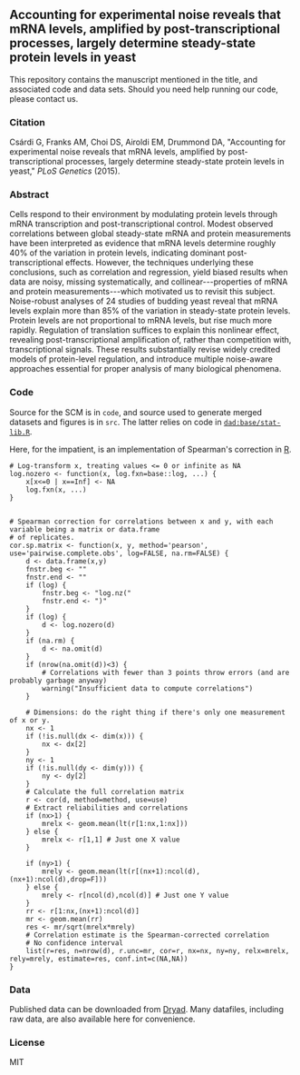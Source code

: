 ## Accounting for experimental noise reveals that mRNA levels, amplified by post-transcriptional processes, largely determine steady-state protein levels in yeast

This repository contains the manuscript mentioned in the title, and associated code and data sets.
Should you need help running our code, please contact us.

### Citation

Csárdi G, Franks AM, Choi DS, Airoldi EM, Drummond DA, "Accounting for experimental noise reveals that mRNA levels, amplified by post-transcriptional processes, largely determine steady-state protein levels in yeast," *PLoS Genetics* (2015).

### Abstract

Cells respond to their environment by modulating protein levels
through mRNA transcription and post-transcriptional control. Modest observed
correlations between global steady-state mRNA and protein measurements
have been interpreted as evidence that mRNA levels determine
roughly 40% of the variation in protein levels, indicating dominant
post-transcriptional effects. However, the techniques underlying these
conclusions, such as correlation and regression, yield biased results
when data are noisy, missing systematically, and collinear---properties
of mRNA and protein measurements---which motivated us to revisit this
subject. Noise-robust analyses of 24 studies of budding yeast reveal
that mRNA levels explain more than 85% of the variation in steady-state
protein levels. Protein levels are not proportional to mRNA levels, but rise much more rapidly. Regulation of translation suffices to explain this nonlinear effect, revealing post-transcriptional amplification of, rather than competition with, transcriptional signals. These results substantially revise widely credited models of protein-level regulation, and introduce multiple noise-aware approaches essential for proper analysis of many biological phenomena.

### Code

Source for the SCM is in `code`, and source used to generate merged datasets and figures is in `src`. The latter relies on code in [`dad:base/stat-lib.R`](http://github.com/dad/base).

Here, for the impatient, is an implementation of Spearman's correction in [R](http://www.r-project.org).

```
# Log-transform x, treating values <= 0 or infinite as NA
log.nozero <- function(x, log.fxn=base::log, ...) {
	x[x<=0 | x==Inf] <- NA
	log.fxn(x, ...)
}


# Spearman correction for correlations between x and y, with each variable being a matrix or data.frame
# of replicates.
cor.sp.matrix <- function(x, y, method='pearson', use='pairwise.complete.obs', log=FALSE, na.rm=FALSE) {
	d <- data.frame(x,y)
	fnstr.beg <- ""
	fnstr.end <- ""
	if (log) {
		fnstr.beg <- "log.nz("
		fnstr.end <- ")"
	}
	if (log) {
		d <- log.nozero(d)
	}
	if (na.rm) {
		d <- na.omit(d)
	}
	if (nrow(na.omit(d))<3) {
		# Correlations with fewer than 3 points throw errors (and are probably garbage anyway)
		warning("Insufficient data to compute correlations")
	}

	# Dimensions: do the right thing if there's only one measurement of x or y.
	nx <- 1
	if (!is.null(dx <- dim(x))) {
		nx <- dx[2]
	}
	ny <- 1
	if (!is.null(dy <- dim(y))) {
		ny <- dy[2]
	}
	# Calculate the full correlation matrix
	r <- cor(d, method=method, use=use)
	# Extract reliabilities and correlations
	if (nx>1) {
		mrelx <- geom.mean(lt(r[1:nx,1:nx]))
	} else {
		mrelx <- r[1,1] # Just one X value
	}

	if (ny>1) {
		mrely <- geom.mean(lt(r[(nx+1):ncol(d),(nx+1):ncol(d),drop=F]))
	} else {
		mrely <- r[ncol(d),ncol(d)] # Just one Y value
	}
	rr <- r[1:nx,(nx+1):ncol(d)]
	mr <- geom.mean(rr)
	res <- mr/sqrt(mrelx*mrely)
	# Correlation estimate is the Spearman-corrected correlation
	# No confidence interval
	list(r=res, n=nrow(d), r.unc=mr, cor=r, nx=nx, ny=ny, relx=mrelx, rely=mrely, estimate=res, conf.int=c(NA,NA))
}
```

### Data

Published data can be downloaded from [Dryad](http://datadryad.org/resource/doi:10.5061/dryad.d644f). Many datafiles, including raw data, are also available here for convenience.

### License

MIT
